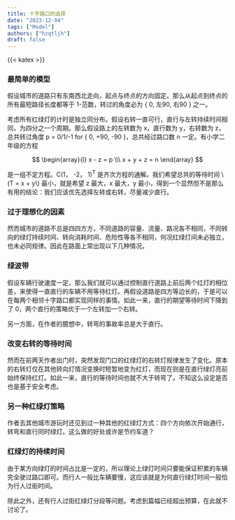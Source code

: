 ```yaml
---
title: 十字路口的选择
date: "2023-12-04"
tags: ["Model"]
authors: ["hzqtljh"]
draft: false
---
```

{{< katex >}}
### 最简单的模型

假设城市的道路只有东南西北走向，起点与终点的方向固定。那么从起点到终点的所有最短路径长度都等于 1-范数，转过的角度必为 { 0, 左90, 右90 } 之一。

考虑所有红绿灯的计时是独立同分布。假设右转一直可行，直行与左转持续时间相同，为四分之一个周期。那么假设路上的左转数为 x，直行数为 y，右转数为 z，总共转过角度 p = 0/1/-1 for { 0, +90, -90 }，总共经过路口数 n 一定。有小学二年级的方程

$$
\begin{array}{l}
x - z = p \\\
x + y + z = n
\end{array}
$$

是一组不定方程。C(1， -2， 1)<sup>T</sup> 是齐次方程的通解。我们希望总共的等待时间 \\(T = x + y\\) 最小，就是希望 z 最大，x 最大，y 最小，得到一个显然但不是那么有用的结论：我们应该优先选择左转或右转，尽量减少直行。

### 过于理想化的因素

然而城市的道路不总是四四方方，不同道路的容量、流量、路况各不相同，不同转向的绿灯持续时间、转向消耗时间、危险性等各不相同，何况红绿灯间未必独立，也未必同规律。因此在路面上常出现以下几种情况。

### 绿波带

假设车辆行驶速度一定，那么我们就可以通过控制直行道路上前后两个红灯的相位差，来使得一直直行的车辆不用等待红灯。再假设道路是四方等边长的，于是可以在每两个相邻十字路口都实现同样的事情。如此一来，直行的期望等待时间下降到了 0，两个直行的策略优于一个左转加一个右转。

另一方面，在作者的臆想中，转弯的事故率总是大于直行。

### 改变右转的等待时间

然而在前两天作者出门时，突然发现门口的红绿灯的右转灯规律发生了变化。原本的右转灯仅在其他转向灯情况变换时短暂地变为红灯，而现在则是在直行绿灯亮前始终保持红灯。如此一来，直行的等待时间也就不大于转弯了。不知这么设定是否也是基于安全考虑。

### 另一种红绿灯策略

作者去其他城市游玩时还见到过一种其他的红绿灯方式：四个方向依次开始通行，转弯和直行同时绿灯。这么做的好处或许是节约车道？

### 红绿灯的持续时间

由于某方向绿灯的时间占比是一定的，所以理论上绿灯时间只要能保证积累的车辆完全驶过路口即可。而行人一般比车辆要慢，这应该就是为何直行绿灯时间一般恰为行人过街时间。

除此之外，还有行人过街红绿灯分段等问题。考虑到篇幅已经超出预算，在此就不讨论了。

<!-- 20230730 ljh -->